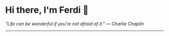 <h1>Hi there, I'm Ferdi 👋</h1>

<p><em>
  "Life can be wonderful if you're not afraid of it." — Charlie Chaplin
</em></p>

---
